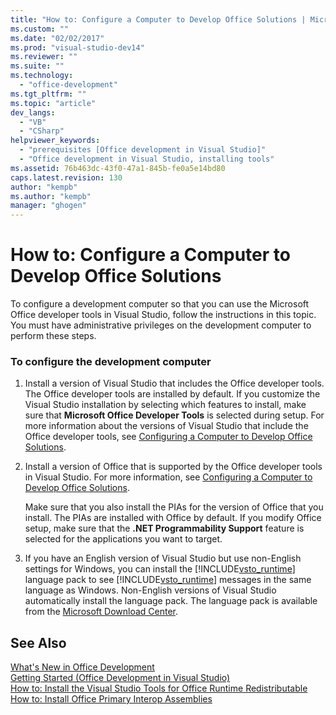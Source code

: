 ```yaml
---
title: "How to: Configure a Computer to Develop Office Solutions | Microsoft Docs"
ms.custom: ""
ms.date: "02/02/2017"
ms.prod: "visual-studio-dev14"
ms.reviewer: ""
ms.suite: ""
ms.technology: 
  - "office-development"
ms.tgt_pltfrm: ""
ms.topic: "article"
dev_langs: 
  - "VB"
  - "CSharp"
helpviewer_keywords: 
  - "prerequisites [Office development in Visual Studio]"
  - "Office development in Visual Studio, installing tools"
ms.assetid: 76b463dc-43f0-47a1-845b-fe0a5e14bd80
caps.latest.revision: 130
author: "kempb"
ms.author: "kempb"
manager: "ghogen"
---
```

# How to: Configure a Computer to Develop Office Solutions
  To configure a development computer so that you can use the Microsoft Office developer tools in Visual Studio, follow the instructions in this topic. You must have administrative privileges on the development computer to perform these steps.  
  
### To configure the development computer  
  
1.  Install a version of Visual Studio that includes the Office developer tools. The Office developer tools are installed by default. If you customize the Visual Studio installation by selecting which features to install, make sure that **Microsoft Office Developer Tools** is selected during setup. For more information about the versions of Visual Studio that include the Office developer tools, see [Configuring a Computer to Develop Office Solutions](../vsto/configuring-a-computer-to-develop-office-solutions.md).  
  
2.  Install a version of Office that is supported by the Office developer tools in Visual Studio. For more information, see [Configuring a Computer to Develop Office Solutions](../vsto/configuring-a-computer-to-develop-office-solutions.md).  
  
     Make sure that you also install the PIAs for the version of Office that you install. The PIAs are installed with Office by default. If you modify Office setup, make sure that the **.NET Programmability Support** feature is selected for the applications you want to target.  
  
3.  If you have an English version of Visual Studio but use non-English settings for Windows, you can install the [!INCLUDE[vsto_runtime](../vsto/includes/vsto-runtime-md.md)] language pack to see [!INCLUDE[vsto_runtime](../vsto/includes/vsto-runtime-md.md)] messages in the same language as Windows. Non-English versions of Visual Studio automatically install the language pack. The language pack is available from the [Microsoft Download Center](http://go.microsoft.com/fwlink/?LinkId=140386).  
  
## See Also  
 [What's New in Office Development](http://msdn.microsoft.com/en-us/bf054af2-c896-4723-aa15-6381145b14bb)   
 [Getting Started &#40;Office Development in Visual Studio&#41;](../vsto/getting-started-office-development-in-visual-studio.md)   
 [How to: Install the Visual Studio Tools for Office Runtime Redistributable](../vsto/how-to-install-the-visual-studio-tools-for-office-runtime-redistributable.md)   
 [How to: Install Office Primary Interop Assemblies](../vsto/how-to-install-office-primary-interop-assemblies.md)  
  
  